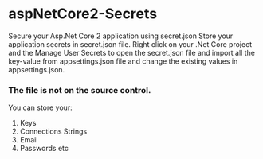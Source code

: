 # aspNetCore2-Secrets
Secure your Asp.Net Core 2 application using secret.json
Store your application secrets in secret.json file. Right click on your .Net Core project and the Manage User Secrets to open the secret.json file and import all the key-value from appsettings.json file and change the existing values in appsettings.json.

### The file is not on the source control.
You can store your:
1. Keys
2. Connections Strings
3. Email
4. Passwords etc
